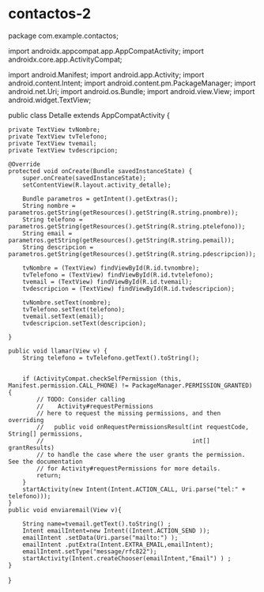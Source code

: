 # contactos-2
package com.example.contactos;

import androidx.appcompat.app.AppCompatActivity;
import androidx.core.app.ActivityCompat;

import android.Manifest;
import android.app.Activity;
import android.content.Intent;
import android.content.pm.PackageManager;
import android.net.Uri;
import android.os.Bundle;
import android.view.View;
import android.widget.TextView;

public class Detalle extends AppCompatActivity {

    private TextView tvNombre;
    private TextView tvTelefono;
    private TextView tvemail;
    private TextView tvdescripcion;

    @Override
    protected void onCreate(Bundle savedInstanceState) {
        super.onCreate(savedInstanceState);
        setContentView(R.layout.activity_detalle);

        Bundle parametros = getIntent().getExtras();
        String nombre = parametros.getString(getResources().getString(R.string.pnombre));
        String telefono = parametros.getString(getResources().getString(R.string.ptelefono));
        String email = parametros.getString(getResources().getString(R.string.pemail));
        String descripcion = parametros.getString(getResources().getString(R.string.pdescripcion));

        tvNombre = (TextView) findViewById(R.id.tvnombre);
        tvTelefono = (TextView) findViewById(R.id.tvtelefono);
        tvemail = (TextView) findViewById(R.id.tvemail);
        tvdescripcion = (TextView) findViewById(R.id.tvdescripcion);

        tvNombre.setText(nombre);
        tvTelefono.setText(telefono);
        tvemail.setText(email);
        tvdescripcion.setText(descripcion);

    }

    public void llamar(View v) {
        String telefono = tvTelefono.getText().toString();


        if (ActivityCompat.checkSelfPermission (this, Manifest.permission.CALL_PHONE) != PackageManager.PERMISSION_GRANTED) {
            // TODO: Consider calling
            //    Activity#requestPermissions
            // here to request the missing permissions, and then overriding
            //   public void onRequestPermissionsResult(int requestCode, String[] permissions,
            //                                          int[] grantResults)
            // to handle the case where the user grants the permission. See the documentation
            // for Activity#requestPermissions for more details.
            return;
        }
        startActivity(new Intent(Intent.ACTION_CALL, Uri.parse("tel:" + telefono)));
    }
    public void enviaremail(View v){

        String name=tvemail.getText().toString() ;
        Intent emailIntent=new Intent((Intent.ACTION_SEND ));
        emailIntent .setData(Uri.parse("mailto:") );
        emailIntent .putExtra(Intent.EXTRA_EMAIL,emailIntent);
        emailIntent.setType("message/rfc822");
        startActivity(Intent.createChooser(emailIntent,"Email") ) ;
    }
}
